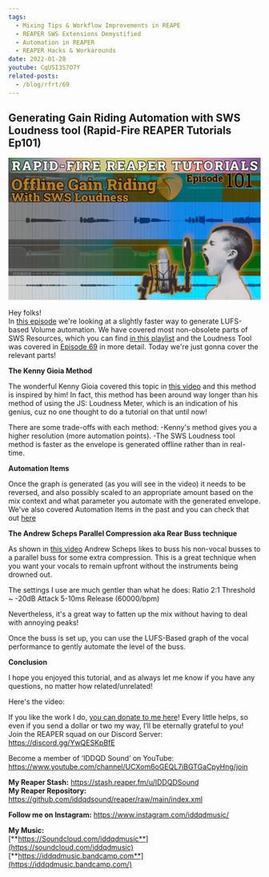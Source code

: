 ```yaml
---
tags:
  - Mixing Tips & Workflow Improvements in REAPE
  - REAPER SWS Extensions Demystified 
  - Automation in REAPER
  - REAPER Hacks & Workarounds
date: 2022-01-28
youtube: CqUSI3S7O7Y
related-posts:
  - /blog/rfrt/69
---
```


## Generating Gain Riding Automation with SWS Loudness tool (Rapid-Fire REAPER Tutorials Ep101) ##

![](/blog/rfrt/101/RFRT-EP101.jpg)

Hey folks!  
 In [this episode](https://youtu.be/CqUSI3S7O7Y) we're looking at a slightly faster way to generate LUFS-based Volume automation. We have covered most non-obsolete parts of SWS Resources, which you can find [in this playlist](https://www.youtube.com/watch?v=APEZ75IOJ0o&list=PLjvmrOUg3J0pEil4PDHyupUI-9MQwsPmd) and the Loudness Tool was covered in [Episode 69](https://www.youtube.com/watch?v=CJpTV3Zzdtw) in more detail. Today we're just gonna cover the relevant parts!

**The Kenny Gioia Method**

 The wonderful Kenny Gioia covered this topic in [this video](https://youtu.be/tjnrGU83PB4) and this method is inspired by him! In fact, this method has been around way longer than his method of using the JS: Loudness Meter, which is an indication of his genius, cuz no one thought to do a tutorial on that until now!

  There are some trade-offs with each method:
  -Kenny's method gives you a higher resolution (more automation points).
  -The SWS Loudness tool method is faster as the envelope is generated offline rather than in real-time.

**Automation Items**  

 Once the graph is generated (as you will see in the video) it needs to be reversed, and also possibly scaled to an appropriate amount based on the mix context and what parameter you automate with the generated envelope. We've also covered Automation Items in the past and you can check that out [here](https://www.youtube.com/watch?v=Kf8TFQ8ov_s)



**The Andrew Scheps Parallel Compression aka Rear Buss technique**

 As shown in [this video](https://www.youtube.com/watch?v=2CCzT7WlKAA) Andrew Scheps likes to buss his non-vocal busses to a parallel buss for some extra compression. This is a great technique when you want your vocals to remain upfront without the instruments being drowned out. 

 The settings I use are much gentler than what he does:
 Ratio 2:1
 Threshold ~ -20dB
 Attack 5-10ms
 Release (60000/bpm)

 Nevertheless, it's a great way to fatten up the mix without having to deal with annoying peaks! 

 Once the buss is set up, you can use the LUFS-Based graph of the vocal performance to gently automate the level of the buss. 

**Conclusion**

I hope you enjoyed this tutorial, and as always let me know if you have any questions, no matter how related/unrelated!

Here's the video:

<youtube id="CqUSI3S7O7Y"></youtube>

If you like the work I do, [you can donate to me here](http://www.buymeacoffee.com/iddqdsound)! Every little helps, so even if you send a dollar or two my way, I’ll be eternally grateful to you!  
 Join the REAPER squad on our Discord Server:  
<https://discord.gg/YwQESKpBfE>

Become a member of ‘IDDQD Sound’ on YouTube: <https://www.youtube.com/channel/UCXom6oGEQL7iBGTGaCpyHng/join>

**My Reaper Stash:** <https://stash.reaper.fm/u/IDDQDSound>  
**My Reaper Repository:** <https://github.com/iddqdsound/reaper/raw/main/index.xml>

**Follow me on Instagram:** <https://www.instagram.com/iddqdmusic/>

**My Music:**  
[**https://Soundcloud.com/iddqdmusic**](https://soundcloud.com/iddqdmusic)  
[**https://iddqdmusic.bandcamp.com**](https://iddqdmusic.bandcamp.com/)  

